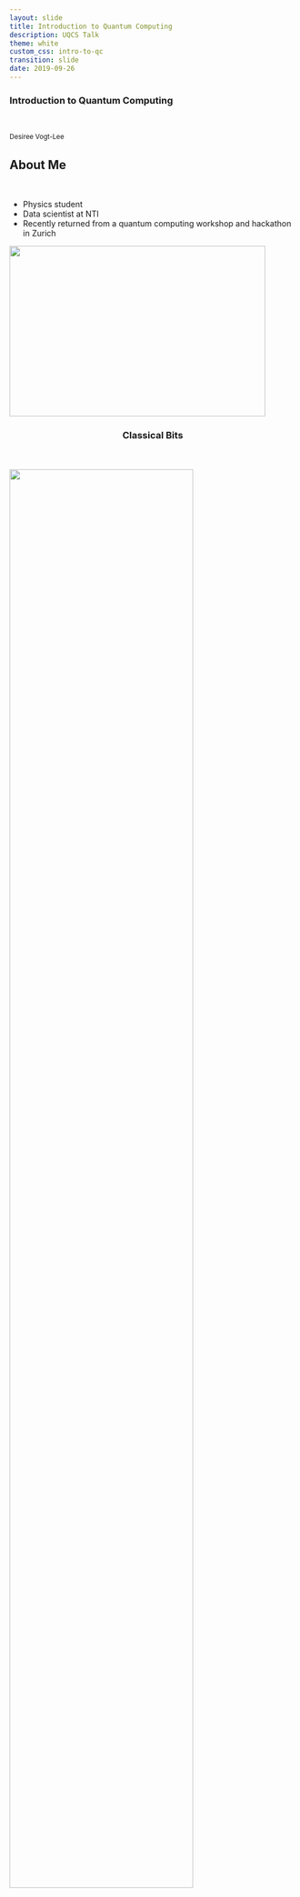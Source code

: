```yaml
---
layout: slide
title: Introduction to Quantum Computing
description: UQCS Talk
theme: white
custom_css: intro-to-qc
transition: slide
date: 2019-09-26
---
```


<!-- Title and About me slides -->
<section>
  <section>
    <h1>Introduction to Quantum Computing</h1>
    <br>
    <p>
      <small>Desiree Vogt-Lee</small>
    </p>
  </section>

  <section>
    <h2>About Me</h2>
    <br>
    <div class="left">
      <ul>
        <li class="fragment" data-autoslide="700">Physics student</li>
        <li class="fragment" data-autoslide="700">Data scientist at NTI</li>
        <li class="fragment">Recently returned from a quantum computing workshop and hackathon in
          Zurich</li>
      </ul>
    </div>
    <div class="right">
      <a href="http://www.desireevl.com/posts/qcamp-europe"><img width="450" height="300" src="/images/qcamp-europe/hack.jpg"></a>
    </div>
  </section>
</section>

<!-- Classical and quantum bits intro (exponential increase) -->
<section>
  <section>
    <div class="left">
      <h3 align="center">Classical Bits</h3>
      <br>
      <br>
      <a><img class="plain" width="80%" height="80%" src="/images/intro-qc/classical.png"></a>
    </div>
    <div class="right">
      <h3>Quantum Bits (qubits)</h3>
      <br>
      <a><img class="plain" align="center" width="350" height="350" src="https://upload.wikimedia.org/wikipedia/commons/6/6b/Bloch_sphere.svg"></a>
      <p>$| \psi \rangle = \alpha | 0 \rangle + \beta | 1 \rangle$</p>
      <p class="cite">
          From <a href="https://commons.wikimedia.org/wiki/File:Bloch_sphere.svg">Wikicommons</a> (2009).
      </p>
    </div>
  </section>
  <section>
    <p>Classical Computation: checking all possibilities in rapid succession</p>
    <p>Quantum Computation: checking all possibilities in parallel</p>
    <br>
    <table style="background-color:rgba(241, 192, 192, 0.25);">
      <thead>
        <tr>
        <th>Qubits</th>
        <th>Possibilities</th>
        <th>Power $(2^N)$</th>
        </tr>
      </thead>
      <tbody>
        <tr>
        <td>1</td>
        <td>0, 1</td>
        <td>2</td>
        </tr>
        <tr>
        <td>2</td>
        <td>00, 10, 01, 11</td>
        <td>4</td>
        </tr>
        <tr>
        <td>3</td>
        <td>000, 001, 011, 110, 010, 100, 101, 111</td>
        <td>8</td>
        </tr>
      </tbody>
    </table>
    <br>
    <p>For each qubit added, the compute power doubles.</p>
  </section>
</section>

<!-- Gates X, Z, H -->
<section>
  <section>
    <h2>Gates - Pauli X</h2>
    <br>
    <div class="left">
      <a href="http://www.desireevl.com"><img class="plain" width="200" height="54.684" src="/images/intro-qc/x_gate.png"></a>
      <br>
      <p>Equivalent to a classical NOT gate</p>
      <p>Performs a bit flip operation</p>
      <br>
      <p>$X=\begin{bmatrix} 0 & 1\\ 1 & 0 \end{bmatrix}$</p>
    </div>
    <div class="fragment right" data-autoslide="900">
      <br>
      <a href="http://www.desireevl.com"><img class="plain" width="300" height="300" src="/images/intro_unitary/X.gif"></a>
    </div>
    <div class="fragment" data-autoslide="0"></div>
  </section>
  <section>
      <h2>Gates - Pauli Z</h2>
      <div class="left">
        <a href="http://www.desireevl.com"><img class="plain" width="200" height="54.684" src="/images/intro-qc/z_gate.png"></a>
        <br>
        <p>No equivalent classical gate</p>
        <p>Performs a phase flip operation</p>
        <br>
        <p>$Z=\begin{bmatrix} 1 & 0\\ 0 & -1 \end{bmatrix}$</p>
      </div>
      <div class="fragment right" data-autoslide="900">
        <br>
        <br>
        <a href="http://www.desireevl.com"><img class="plain" width="220" height="220" src="/images/intro_unitary/Z_zero.png"></a>
        <a href="http://www.desireevl.com"><img class="plain" width="220" height="220" src="/images/intro_unitary/Z_one.gif"></a>
      </div>
      <div class="fragment" data-autoslide="0"></div>
  </section>
  <section>
      <h2>Gates - Hadamard</h2>
      <div class="left">
        <a href="http://www.desireevl.com"><img class="plain" width="200" height="54.684" src="/images/intro-qc/h_gate.png"></a>
        <br>
        <p>No equivalent classical gate</p>
        <p>Puts qubit into superposition state between 0 and 1</p>
        <br>
        <p>$H=\frac{1}{\sqrt{2}}\begin{bmatrix} 1 & 1\\ 1 & -1 \end{bmatrix}$</p>
      </div>
      <div class="fragment right" data-autoslide="900">
        <br>
        <a href="http://www.desireevl.com"><img class="plain" width="300" height="300" src="/images/intro_unitary/hadamard.gif"></a>
      </div>
      <div class="fragment" data-autoslide="0"></div>
  </section>
</section>

<!-- Hardware designs -->
<section>
    <h2>Hardware Designs</h2>
    <div>
        <table style="background-color:rgba(241, 192, 192, 0.25);">
                <thead>
                    <tr>
                    <th style="background-color:rgba(255, 255, 255)"></th>
                    <th style="padding: 0px; font-size: 70%; background-color:rgba(255, 255, 255)">Silicon Spin</th>
                    <th style="padding: 0px; font-size: 70%; background-color:rgba(255, 255, 255)">Superconducting</th>
                    <th style="padding: 0px; font-size: 70%; background-color:rgba(255, 255, 255)">Ion Traps</th>
                    <th style="padding: 0px; font-size: 70%; background-color:rgba(255, 255, 255)">Diamond</th>
                    </tr>
                </thead>
                <tbody>
                    <tr>
                    <td style="padding: 0px; font-size: 70%; background-color:rgba(255, 255, 255)"><b>Pros</b></td>
                    <td style="font-size: 70%;">High stability, reproducible, manufacturable</td>
                    <td style="font-size: 70%;">Fast, easy to fabricate, flexible</td>
                    <td style="font-size: 70%;">One of the first qubit designs, very stable</td>
                    <td style="font-size: 70%;">Can operate at room temperature, interacts with light</td>
                    </tr>
                    <tr>
                    <td style="padding: 0px; font-size: 70%; background-color:rgba(255, 255, 255)"><b>Cons</b></td>
                    <td style="font-size: 70%;">Difficult to interconnect: only two entangled</td>
                    <td style="font-size: 70%;">Unstable, low temperatures required</td>
                    <td style="font-size: 70%;">Requires large vacuum, many lasers and slow</td>
                    <td style="font-size: 70%;">Difficult to entangle and fabricate reproducibility</td>
                    </tr>
                    <tr>
                    <td style="padding: 0px; font-size: 70%; background-color:rgba(255, 255, 255)"><b>Number Entangled</b></td>
                    <td style="font-size: 70%;">2</td>
                    <td style="font-size: 70%;">53</td>
                    <td style="font-size: 70%;">14</td>
                    <td style="font-size: 70%;">2</td>
                    </tr>
                    <tr>
                    <td style="padding: 0px; font-size: 70%; background-color:rgba(255, 255, 255)"><b>Coherence Time</b></td>
                    <td style="font-size: 70%;">30s</td>
                    <td style="font-size: 70%;">50$\mu s$</td>
                    <td style="font-size: 70%;">1000s</td>
                    <td style="font-size: 70%;">2s</td>
                    </tr>
                    <tr>
                    <td style="padding: 0px; font-size: 70%; background-color:rgba(255, 255, 255)"><b>Developers</b></td>
                    <td style="font-size: 70%;">Intel, UNSW, Princeton, TUDelft</td>
                    <td style="font-size: 70%;">D-Wave, IBM, Google, Rigetti, TUDelft</td>
                    <td style="font-size: 70%;">IonQ, MIT</td>
                    <td style="font-size: 70%;">TUDelft, Harvard</td>
                    </tr>
                </tbody>
            </table>
    </div>
</section>

<!-- Dwave -->
<section>
    <section>
        <h2>D-Wave 2000Q</h2>
        <p>2000 qubit quantum annealer (not a universal quantum computer!)</p>
        <div class="left">
            <br>
            <a><img class="plain" width="80%" height="80%" src="https://upload.wikimedia.org/wikipedia/commons/1/17/DWave_128chip.jpg"></a>
            <p class="cite">
                From <a href="https://commons.wikimedia.org/wiki/File:DWave_128chip.jpg">D-Wave</a> (2009).
            </p>
        </div>
        <div class="right">
            <a><img class="plain" width="100%" height="100%" src="https://cdn.arstechnica.net/wp-content/uploads/2017/01/qubit_connectivity.gif"></a>
            <p class="cite">
                From <a href="https://arstechnica.com/science/2017/01/explaining-the-upside-and-downside-of-d-waves-new-quantum-computer/">Ars Technica</a> (2017).
            </p>
        </div>
    </section>
    <section>
        <h2>D-Wave Annealer Speedup</h2>
        <br>
        <a><img class="plain" width="60%" height="60%" src="/images/intro-qc/dwave-graph.png"></a>
        <p style="font-size:50%"><b>DW</b>: D-Wave &emsp; <b>SA</b>: Simulated Annealing &emsp; <b>SVMC</b>: Spin Vector Monte Carlo &emsp; <b>QMC</b>: Quantum Monte Carlo &emsp; <b>HFS</b>: Hamze-de Freitas-Selb Algorithm</p>
        <p class="cite">
            From <a href="https://arxiv.org/pdf/1701.04579.pdf">Quantum Annealing amid Local Ruggedness and Global Frustration</a> (2017).
        </p>
    </section>
</section>

<!-- Quantum algorithms -->
<section>
    <section>
        <h2>Quantum Algorithms - Shor's Algorithm</h2>
    </section>
    <section>
        <h2>Quantum Algorithms - Grover's Algorithm</h2>
    </section>
</section>

<!-- Quantum error -->
<section>
  <h2>Issues with Current Quantum Computers</h2>

</section>

<!-- Google supremacy -->
<section>
    <section>
        <a href="https://www.popularmechanics.com/technology/a29190975/google-quantum-supremacy/"><img class="plain" width="80%" heigh="80%" src="/images/intro-qc/google_article.png"></a>
    </section>
    <section>
        <a href="https://t.co/YOeB4cZqN1?amp=1"><img class="plain" width="70%" height="70%" src="/images/intro-qc/google_paper.png"></a>
        <br>
        <ul>
            <li>test</li>
        </ul>
    </section>
</section>

<!-- Coding demo -->
<section>
        <a href="http://localhost:8888/notebooks/Grover_IBM.ipynb" target="_blank"><img class="plain" width="80%" height="80%" src="/images/intro-qc/google_article.png"></a>
</section>

<!-- Quantum bullshit -->
<section>
    <div class="left">
        <h2>Quantum Bullshit Detector</h2>
        <p>Detects bullshit articles and comments in the media.</p>		
        <a href="https://twitter.com/BullshitQuantum"><img class="plain" src="images/bs_banner.png"></a>
    </div>
    <div class="right">
        <a href="https://twitter.com/BullshitQuantum/status/1175214729347751938"><img class="plain fragment" data-autoslide="700" width="80%" height="80%" src="images/bs2.png"></a>
        <a href="https://twitter.com/BullshitQuantum/status/1161304665952120833"><img class="plain fragment" data-autoslide="700" width="80%" height="80%" src="images/nbs.png"></a>
        <a href="https://twitter.com/BullshitQuantum/status/1175257413319938049"><img class="plain fragment" data-autoslide="700" width="80%" height="80%" src="images/bs1.png"></a>
    </div>
    <div class="fragment" data-autoslide="0"></div>
</section>

<!-- Useful resources -->
<section>
  <h2>Useful Resources</h2>
  <ul class="fragment scrollbar" data-autoslide="700">
    <li>Slides: <a href="https://desireevl.com/slides">https://desireevl.com/slides</a></li>
    <li>List of QC resources: <a href="https://github.com/desireevl/awesome-quantum-computing">https://github.com/desireevl/awesome-quantum-computing</a></li>
    <li>Michelle Simmons talk: <a href="https://www.youtube.com/watch?v=FnPp73F5cnE ">https://www.youtube.com/watch?v=FnPp73F5cnE</a></li>
    <li>D-Wave: <a href="https://arxiv.org/pdf/1611.04528.pdf">https://arxiv.org/pdf/1611.04528.pdf</a>, <a href="https://arxiv.org/pdf/1701.04579.pdf">https://arxiv.org/pdf/1701.04579.pdf</a></li>
  </ul>
  <div class="fragment" data-autoslide="0"></div>
</section>

<!-- Thanks and social media -->
<section>
  <h2>Thanks!</h2>
  <br>
  <div class="left">
    <br>
    <div>
      <img style="vertical-align:middle" src="/images/intro-qc/computer.png" class="plain" width="35" height="35">
      <span style="padding: 0 0 0 0.5em"><a href="https://desireevl.com">desireevl.com</a></span>
    </div>
    <div>
      <img style="vertical-align:middle" src="/images/intro-qc/instagram.png" class="plain" width="30" height="30">
      <span style="padding: 0 0 0 0.5em"><a href="http://instagram.com/mr.miso.oz">@mr.miso.oz (my cat)</a></span>
    </div>
    <div>
      <img style="vertical-align:middle" src="/images/intro-qc/twitter.png" class="plain" width="35" height="35">
      <span style="padding: 0 0 0 0.5em"><a href="https://twitter.com/desireevogtlee">@desireevogtlee</a></span>
    </div>
  </div>
  <div class="right">
    <a href="http://www.desireevl.com"><img class="plain" width="450" height="250" src="/images/miso.jpg"></a>
  </div>
</section>
